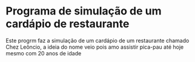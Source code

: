 <h1>Programa de simulação de um cardápio de restaurante</h1>
<p>Este progrm  faz a simulação de um cardápio de um restaurante chamado Chez Leôncio, a ideia do nome veio pois amo assistir pica-pau até hoje mesmo com 20 anos de idade</p>
